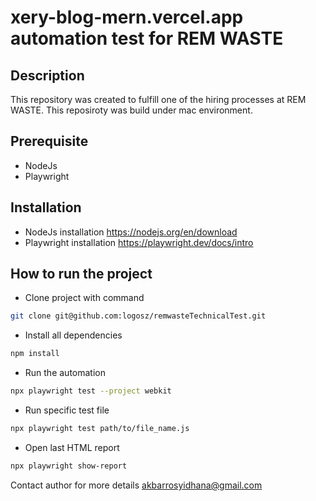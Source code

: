 # xery-blog-mern.vercel.app automation test for REM WASTE 

## Description
This repository was created to fulfill one of the hiring processes at REM WASTE.
This reposiroty was build under mac environment.

## Prerequisite
- NodeJs
- Playwright

## Installation
- NodeJs installation https://nodejs.org/en/download
- Playwright installation https://playwright.dev/docs/intro

## How to run the project
- Clone project with command
```sh
git clone git@github.com:logosz/remwasteTechnicalTest.git
```
- Install all dependencies
```sh
npm install
```
- Run the automation
```sh
npx playwright test --project webkit
```
- Run specific test file
```sh
npx playwright test path/to/file_name.js
```
- Open last HTML report
```sh
npx playwright show-report
```

Contact author for more details
akbarrosyidhana@gmail.com
